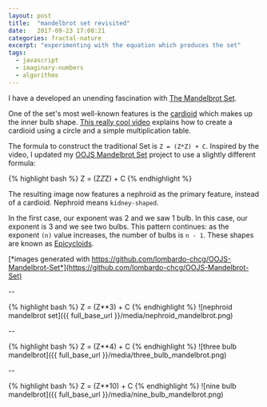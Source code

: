 ```yaml
---
layout: post
title:  "mandelbrot set revisited"
date:   2017-09-23 17:08:21
categories: fractal-nature
excerpt: "experimenting with the equation which produces the set"
tags:
  - javascript
  - imaginary-numbers
  - algorithms
---
```


I have a developed an unending fascination with [The Mandelbrot Set](https://lombardo-chcg.github.io/search?term=mandelbrot).  

One of the set's most well-known features is the [cardioid](https://en.wikipedia.org/wiki/Cardioid) which makes up the inner bulb shape.  [This really cool video](https://www.youtube.com/watch?v=qhbuKbxJsk8) explains how to create a cardioid using a circle and a simple multiplication table.

The formula to construct the traditional Set is `Z = (Z*Z) + C`.  Inspired by the video, I updated my [OOJS Mandelbrot Set](https://github.com/lombardo-chcg/OOJS-Mandelbrot-Set) project to use a slightly different formula:

{% highlight bash %}
Z = (Z*Z*Z) + C
{% endhighlight %}

The resulting image now features a nephroid as the primary feature, instead of a cardioid.  Nephroid means `kidney-shaped`.

In the first case, our exponent was 2 and we saw 1 bulb.  In this case, our exponent is 3 and we see two bulbs.  This pattern continues: as the exponent `(n)` value increases, the number of bulbs is `n - 1`.  These shapes are known as [Epicycloids](https://en.wikipedia.org/wiki/Epicycloid).


[*images generated with https://github.com/lombardo-chcg/OOJS-Mandelbrot-Set*](https://github.com/lombardo-chcg/OOJS-Mandelbrot-Set)

--

{% highlight bash %}
Z = (Z**3) + C
{% endhighlight %}
![nephroid mandelbrot set]({{ full_base_url }}/media/nephroid_mandelbrot.png)

--

{% highlight bash %}
Z = (Z**4) + C
{% endhighlight %}
![three bulb mandelbrot]({{ full_base_url }}/media/three_bulb_mandelbrot.png)

--

{% highlight bash %}
Z = (Z**10) + C
{% endhighlight %}
![nine bulb mandelbrot]({{ full_base_url }}/media/nine_bulb_mandelbrot.png)

